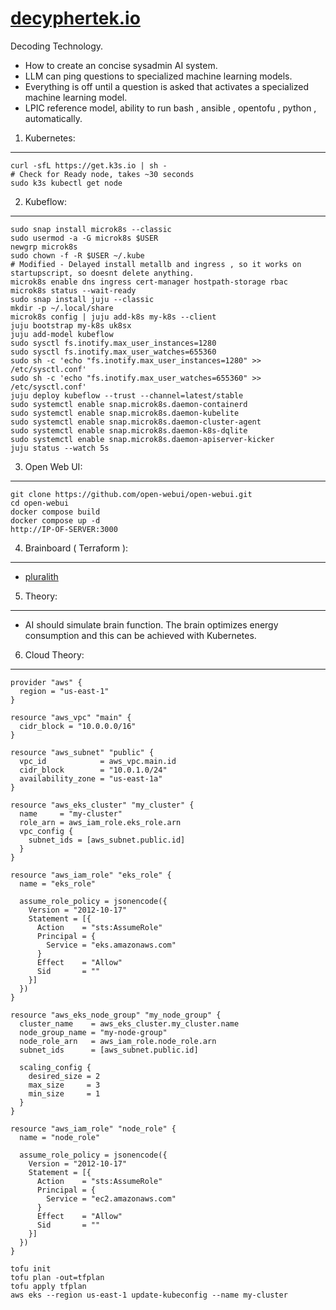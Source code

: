 # [decyphertek.io](https://decyphertek.io/)
Decoding Technology.
* How to create an concise sysadmin AI system.
* LLM can ping questions to specialized machine learning models.
* Everything is off until a question is asked that activates a specialized machine learning model.
* LPIC reference model, ability to run bash , ansible , opentofu , python , automatically. 

1. Kubernetes:
--------------
```
curl -sfL https://get.k3s.io | sh - 
# Check for Ready node, takes ~30 seconds 
sudo k3s kubectl get node
```

2. Kubeflow:
------------
```
sudo snap install microk8s --classic
sudo usermod -a -G microk8s $USER
newgrp microk8s
sudo chown -f -R $USER ~/.kube
# Modified - Delayed install metallb and ingress , so it works on startupscript, so doesnt delete anything.
microk8s enable dns ingress cert-manager hostpath-storage rbac
microk8s status --wait-ready
sudo snap install juju --classic 
mkdir -p ~/.local/share
microk8s config | juju add-k8s my-k8s --client
juju bootstrap my-k8s uk8sx
juju add-model kubeflow
sudo sysctl fs.inotify.max_user_instances=1280
sudo sysctl fs.inotify.max_user_watches=655360
sudo sh -c 'echo "fs.inotify.max_user_instances=1280" >> /etc/sysctl.conf'
sudo sh -c 'echo "fs.inotify.max_user_watches=655360" >> /etc/sysctl.conf'
juju deploy kubeflow --trust --channel=latest/stable
sudo systemctl enable snap.microk8s.daemon-containerd
sudo systemctl enable snap.microk8s.daemon-kubelite
sudo systemctl enable snap.microk8s.daemon-cluster-agent
sudo systemctl enable snap.microk8s.daemon-k8s-dqlite
sudo systemctl enable snap.microk8s.daemon-apiserver-kicker
juju status --watch 5s
```

3. Open Web UI:
---------------
~~~
git clone https://github.com/open-webui/open-webui.git
cd open-webui
docker compose build
docker compose up -d
http://IP-OF-SERVER:3000
~~~

4. Brainboard ( Terraform ):
---------------------------
* [pluralith](https://www.pluralith.com/)

5. Theory:
--------
* AI should simulate brain function. The brain optimizes energy consumption and this can be achieved with Kubernetes.

6. Cloud Theory:
-----------------
```
provider "aws" {
  region = "us-east-1"
}

resource "aws_vpc" "main" {
  cidr_block = "10.0.0.0/16"
}

resource "aws_subnet" "public" {
  vpc_id            = aws_vpc.main.id
  cidr_block        = "10.0.1.0/24"
  availability_zone = "us-east-1a"
}

resource "aws_eks_cluster" "my_cluster" {
  name     = "my-cluster"
  role_arn = aws_iam_role.eks_role.arn
  vpc_config {
    subnet_ids = [aws_subnet.public.id]
  }
}

resource "aws_iam_role" "eks_role" {
  name = "eks_role"

  assume_role_policy = jsonencode({
    Version = "2012-10-17"
    Statement = [{
      Action    = "sts:AssumeRole"
      Principal = {
        Service = "eks.amazonaws.com"
      }
      Effect    = "Allow"
      Sid       = ""
    }]
  })
}

resource "aws_eks_node_group" "my_node_group" {
  cluster_name    = aws_eks_cluster.my_cluster.name
  node_group_name = "my-node-group"
  node_role_arn   = aws_iam_role.node_role.arn
  subnet_ids      = [aws_subnet.public.id]

  scaling_config {
    desired_size = 2
    max_size     = 3
    min_size     = 1
  }
}

resource "aws_iam_role" "node_role" {
  name = "node_role"

  assume_role_policy = jsonencode({
    Version = "2012-10-17"
    Statement = [{
      Action    = "sts:AssumeRole"
      Principal = {
        Service = "ec2.amazonaws.com"
      }
      Effect    = "Allow"
      Sid       = ""
    }]
  })
}
```

```
tofu init
tofu plan -out=tfplan
tofu apply tfplan
aws eks --region us-east-1 update-kubeconfig --name my-cluster
```
